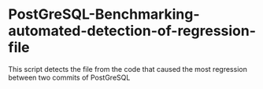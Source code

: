 # PostGreSQL-Benchmarking-automated-detection-of-regression-file
This script detects the file from the code that caused the most regression between two commits of PostGreSQL
